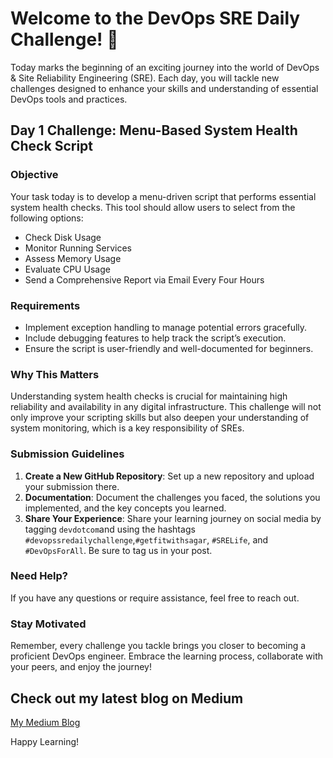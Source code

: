 # Welcome to the DevOps SRE Daily Challenge! 🎉

Today marks the beginning of an exciting journey into the world of DevOps & Site Reliability Engineering (SRE). Each day, you will tackle new challenges designed to enhance your skills and understanding of essential DevOps tools and practices.

## Day 1 Challenge: Menu-Based System Health Check Script

### Objective

Your task today is to develop a menu-driven script that performs essential system health checks. This tool should allow users to select from the following options:

- Check Disk Usage
- Monitor Running Services
- Assess Memory Usage
- Evaluate CPU Usage
- Send a Comprehensive Report via Email Every Four Hours

### Requirements

- Implement exception handling to manage potential errors gracefully.
- Include debugging features to help track the script’s execution.
- Ensure the script is user-friendly and well-documented for beginners.

### Why This Matters

Understanding system health checks is crucial for maintaining high reliability and availability in any digital infrastructure. This challenge will not only improve your scripting skills but also deepen your understanding of system monitoring, which is a key responsibility of SREs.

### Submission Guidelines

1. **Create a New GitHub Repository**: Set up a new repository and upload your submission there.
2. **Documentation**: Document the challenges you faced, the solutions you implemented, and the key concepts you learned.
3. **Share Your Experience**: Share your learning journey on social media by tagging `devdotcom`and  using the hashtags `#devopssredailychallenge`,`#getfitwithsagar`, `#SRELife`, and `#DevOpsForAll`. Be sure to tag us in your post.

### Need Help?

If you have any questions or require assistance, feel free to reach out.

### Stay Motivated

Remember, every challenge you tackle brings you closer to becoming a proficient DevOps engineer. Embrace the learning process, collaborate with your peers, and enjoy the journey!

## Check out my latest blog on Medium
[My Medium Blog](https://medium.com/devdotcom/mastering-devops-with-shell-scripting-build-a-menu-based-system-health-check-script-b6ef49d57faa?sk=41f2211f9b7a2751e4d72f838e68bed1)

Happy Learning!
